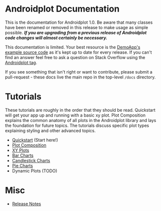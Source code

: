 # Androidplot Documentation
This is the documentation for Androidplot 1.0.  Be aware that many classes have been renamed or removed in this release
to make usage as simple possible.  _**If you are upgrading from a previous release of Androidplot code changes will almost certainly be
necessary.**_

This documentation is limited.  Your best resource
is the [DemoApp's example source code](../demoapp) as it's kept up to date for every release.  If you can't 
find an answer feel free to ask a question on Stack Overflow using the 
[Androidplot tag](http://stackoverflow.com/questions/tagged/androidplot).

If you see something that isn't right or want to contribute, please submit a pull-request - these docs 
live the main repo in the top-level `/docs` directory.

# Tutorials
These tutorials are roughly in the order that they should be read.  Quickstart will get your app 
up and running with a basic xy plot.  Plot Composition explains the common anatomy of all plots
in the Androidplot library and lays the foundation for future topics.  The tutorials discuss 
specific plot types explaining styling and other advanced topics.

* [Quickstart](quickstart.md) (Start here!)
* [Plot Composition](plot_composition.md)
* [XY Plots](xyplot.md)
* [Bar Charts](barchart.md)
* [Candlestick Charts](candlestick.md)
* [Pie Charts](piechart.md)
* Dynamic Plots (TODO)

# Misc
* [Release Notes](release_notes.md)